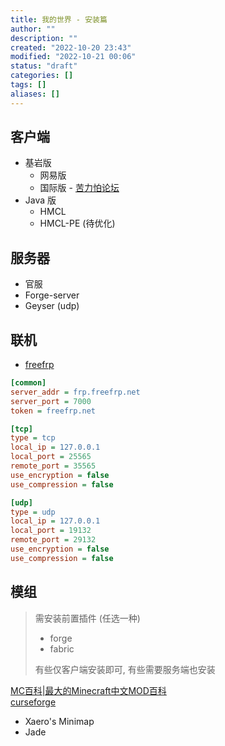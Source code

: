 ```yaml
---
title: 我的世界 - 安装篇
author: ""
description: ""
created: "2022-10-20 23:43"
modified: "2022-10-21 00:06"
status: "draft"
categories: []
tags: []
aliases: []
---
```


## 客户端
- 基岩版
    - 网易版
    - 国际版 - [苦力怕论坛](https://klpbbs.com)
- Java 版
    - HMCL
    - HMCL-PE (待优化)

## 服务器
- 官服
- Forge-server
- Geyser (udp)

## 联机

- [freefrp](https://freefrp.net)
``` ini
[common]
server_addr = frp.freefrp.net
server_port = 7000
token = freefrp.net

[tcp]
type = tcp
local_ip = 127.0.0.1
local_port = 25565
remote_port = 35565
use_encryption = false
use_compression = false

[udp]
type = udp
local_ip = 127.0.0.1
local_port = 19132
remote_port = 29132
use_encryption = false
use_compression = false
```

## 模组

> 需安装前置插件 (任选一种)
> - forge
> - fabric
> 
> 有些仅客户端安装即可, 有些需要服务端也安装

[MC百科|最大的Minecraft中文MOD百科](https://www.mcmod.cn/)  
[curseforge](https://www.curseforge.com/minecraft/mc-mods)  

- Xaero's Minimap
- Jade